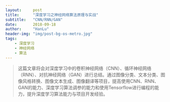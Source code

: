 ```yaml
---
layout:     post
title:      "深度学习之神经网络算法原理与实战"
subtitle:   "CNN/RNN/GAN"
date:       2018-09-18
author:     "HanLu"
header-img: "img/post-bg-os-metro.jpg"
tags:
    - 深度学习
    - 神经网络
    - 算法
---
```


> 这篇文章将会对深度学习中的卷积神经网络（CNN）、循环神经网络（RNN）、对抗神经网络（GAN）进行总结。通过图像分类、文本分类、图像风格转换、图像文本生成、图像翻译等项目，提高使用CNN、RNN、GAN的能力、深度学习算法调参的能力和使用Tensorflow进行编程的能力，提升深度学习算法能力与项目开发经验。

